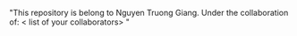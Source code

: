 "This repository is belong to Nguyen Truong Giang.
Under the collaboration of: 
< list of your collaborators> "
